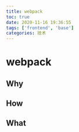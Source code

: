 ```yaml
---
title: webpack
toc: true
date: 2020-11-16 19:36:55
tags: ['frontend', 'base']
categories: 技术
---
```


# webpack

## Why

## How

## What


